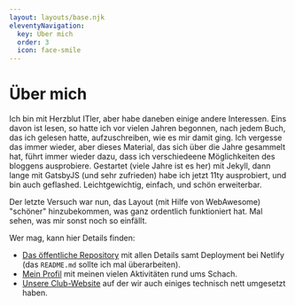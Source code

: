 ```yaml
---
layout: layouts/base.njk
eleventyNavigation:
  key: Über mich
  order: 3
  icon: face-smile
---
```

# Über mich

Ich bin mit Herzblut ITler, aber habe daneben einige andere Interessen. Eins davon ist lesen, so hatte ich vor vielen Jahren begonnen, nach jedem Buch, das ich gelesen hatte, aufzuschreiben, wie es mir damit ging. Ich vergesse das immer wieder, aber dieses Material, das sich über die Jahre gesammelt hat, führt immer wieder dazu, dass ich verschiedeene Möglichkeiten des bloggens ausprobiere. Gestartet (viele Jahre ist es her) mit Jekyll, dann lange mit GatsbyJS (und sehr zufrieden) habe ich jetzt 11ty ausprobiert, und bin auch geflashed. Leichtgewichtig, einfach, und schön erweiterbar.

Der letzte Versuch war nun, das Layout (mit Hilfe von WebAwesome) "schöner" hinzubekommen, was ganz ordentlich funktioniert hat. Mal sehen, was mir sonst noch so einfällt.

Wer mag, kann hier Details finden:

* [Das öffentliche Repository](https://github.com/mliebelt/mliebelts-blog-11ty) mit allen Details samt Deployment bei Netlify (das `README.md` sollte ich mal überarbeiten).
* [Mein Profil](https://github.com/mliebelt) mit meinen vielen Aktivitäten rund ums Schach.
* [Unsere Club-Website](https://schachclub-stetten.de/) auf der wir auch einiges technisch nett umgesetzt haben.
